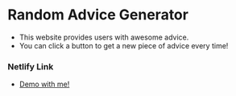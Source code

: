 # Random Advice Generator

 + This website provides users with awesome advice. 
 + You can click a button to get a new piece of advice every time!
  
### Netlify Link

 + [Demo with me!](https://random-advice-generator-api.netlify.app/)